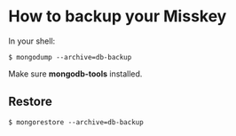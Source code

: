 How to backup your Misskey
==========================

In your shell:
``` shell
$ mongodump --archive=db-backup
```

Make sure **mongodb-tools** installed.

Restore
-------

``` shell
$ mongorestore --archive=db-backup
```
